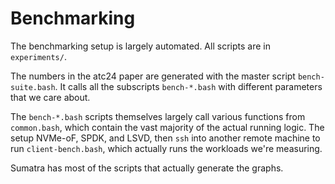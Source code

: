 # Benchmarking

The benchmarking setup is largely automated. All scripts are in `experiments/`.

The numbers in the atc24 paper are generated with the master script
`bench-suite.bash`. It calls all the subscripts `bench-*.bash` with different
parameters that we care about.

The `bench-*.bash` scripts themselves largely call various functions from
`common.bash`, which contain the vast majority of the actual running logic.
The setup NVMe-oF, SPDK, and LSVD, then `ssh` into another remote machine to
run `client-bench.bash`, which actually runs the workloads we're measuring.

Sumatra has most of the scripts that actually generate the graphs.

